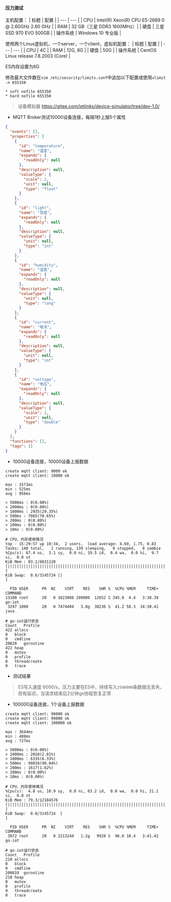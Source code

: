 #### 压力测试
主机配置：
| 标题 | 配置 |
| --- | --- |
| CPU | Intel(R) Xeon(R) CPU E5-2689 0 @ 2.60GHz   2.60 GHz |
| RAM | 32 GB（三星 DDR3 1600MHz）|
| 硬盘 | 三星SSD 970 EVO 500GB |
| 操作系统 | Windows 10 专业版 |

使用两个Linux虚拟机，一个server，一个client，虚拟机配置：
| 标题 | 配置 |
| --- | --- |
| CPU | 4C |
| RAM | 12G, 8G |
| 硬盘 | 50G |
| 操作系统 | CentOS Linux release 7.8.2003 (Core) |

ES内存设置为6G

修改最大文件数在`vim /etc/security/limits.conf`中追加以下配置或使用`ulimit -n 655350`
```
* soft nofile 655350
* hard nofile 655350
```
> 设备模拟器 https://gitee.com/jetlinks/device-simulator/tree/dev-1.0/

- MQTT Broker测试10000设备连接，每隔1秒上报5个属性

```json
{
  "events": [],
  "properties": [
    {
      "id": "temperature",
      "name": "温度",
      "expands": {
        "readOnly": null
      },
      "description": null,
      "valueType": {
        "scale": 2,
        "unit": null,
        "type": "float"
      }
    },
    {
      "id": "light",
      "name": "亮度",
      "expands": {
        "readOnly": null
      },
      "description": null,
      "valueType": {
        "unit": null,
        "type": "int"
      }
    },
    {
      "id": "humidity",
      "name": "湿度",
      "expands": {
        "readOnly": null
      },
      "description": null,
      "valueType": {
        "unit": null,
        "type": "long"
      }
    },
    {
      "id": "current",
      "name": "电流",
      "expands": {
        "readOnly": null
      },
      "description": null,
      "valueType": {
        "unit": null,
        "type": "int"
      }
    },
    {
      "id": "voltage",
      "name": "电压",
      "expands": {
        "readOnly": null
      },
      "description": null,
      "valueType": {
        "scale": 2,
        "unit": null,
        "type": "double"
      }
    }
  ],
  "functions": [],
  "tags": []
}
```

- 10000设备连接，10000设备上报数据
```
create mqtt client: 9000 ok
create mqtt client: 10000 ok

max : 1571ms
min : 525ms
avg : 956ms

> 5000ms : 0(0.00%)
> 2000ms : 0(0.00%)
> 1000ms : 2935(29.35%)
> 500ms : 7065(70.65%)
> 200ms : 0(0.00%)
> 100ms : 0(0.00%)
> 10ms : 0(0.00%)

# CPU、内存使用情况
top - 15:29:57 up 10:34,  2 users,  load average: 4.69, 1.75, 0.83
Tasks: 140 total,   1 running, 139 sleeping,   0 stopped,   0 zombie
%Cpu(s): 67.4 us,  3.1 sy,  0.0 ni, 19.5 id,  0.4 wa,  0.0 hi,  9.7 si,  0.0 st
KiB Mem : 83.2/6831120  [|||||||||||||||||||||||||||||||||||||||||||||||||||||||||||||||||||||||||||         ]
KiB Swap:  0.6/3145724 [|                                                            ]

  PID USER      PR  NI    VIRT    RES    SHR S  %CPU %MEM     TIME+ COMMAND                                                                      
13100 root      20   0 1023088 299000  12652 S 245.8  4.4   3:38.39 go-iot                                                                       
 3297 1000      20   0 7474404   3.8g  38236 S  41.2 58.3  14:30.41 java

# go-iot运行状态
Count	Profile
422	allocs
0	block
0	cmdline
20020	goroutine
422	heap
0	mutex
0	profile
8	threadcreate
0	trace
```
- 测试结果

> ES写入速度 6000/s，压力主要在ES中，持续写入`2540000`条数据无丢失，但有延迟，当请求结束后2分钟go协程恢复正常

- 100000设备连接，1个设备上报数据
```
create mqtt client: 98000 ok
create mqtt client: 99000 ok
create mqtt client: 100000 ok

max : 3644ms
min : 488ms
avg : 727ms

> 5000ms : 0(0.00%)
> 2000ms : 2010(2.01%)
> 1000ms : 6335(6.33%)
> 500ms : 90038(90.04%)
> 200ms : 1617(1.62%)
> 100ms : 0(0.00%)
> 10ms : 0(0.00%)

# CPU、内存使用情况
%Cpu(s):  4.8 us, 10.9 sy,  0.0 ni, 63.2 id,  0.0 wa,  0.0 hi, 21.1 si,  0.0 st
KiB Mem : 79.3/12184576 [||||||||||||||||||||||||||||||||||||||||||||||||||||||||||||||||||||||||||||||||                    ]
KiB Swap:  0.0/3145724  [                                                                                                    ]

  PID USER      PR  NI    VIRT    RES    SHR S  %CPU %MEM     TIME+ COMMAND                                                                                                                                                                
 3072 root      20   0 2213244   1.2g   9928 S  96.0 10.4   3:41.42 go-iot

# go-iot运行状态
Count	Profile
210	allocs
0	block
0	cmdline
200019	goroutine
210	heap
0	mutex
0	profile
9	threadcreate
0	trace

```